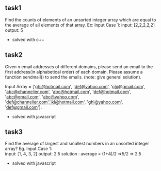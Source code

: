 ## task1
Find the counts of elements of an unsorted integer array which are equal to the average of all elements of that array.
    Ex:
    Input Case 1:
    input: [2,2,2,2,2]
    output:  5
- solved with c++
 
## task2
Given n email addresses of different domains, please send an email to the first address(in alphabetical order) of each domain. Please assume a function sendmail() to send the emails.
(note: give general solution).

Input Array = ['ghi@hotmail.com', 'def@yahoo.com', 'ghi@gmail.com', 'abc@channelier.com', 'abc@hotmail.com', 'def@hotmail.com', 'abc@gmail.com', 'abc@yahoo.com', 'def@channelier.com','jkl@hotmail.com', 'ghi@yahoo.com', 'def@gmail.com'].

- solved with javascript

## task3
 Find the average of largest and smallest numbers in an unsorted integer array?
Eg. 
Input Case 1:  
input: [1, 4, 3, 2]
output:  2.5
solution : average = (1+4)/2 =>5/2 => 2.5

- solved with javascript